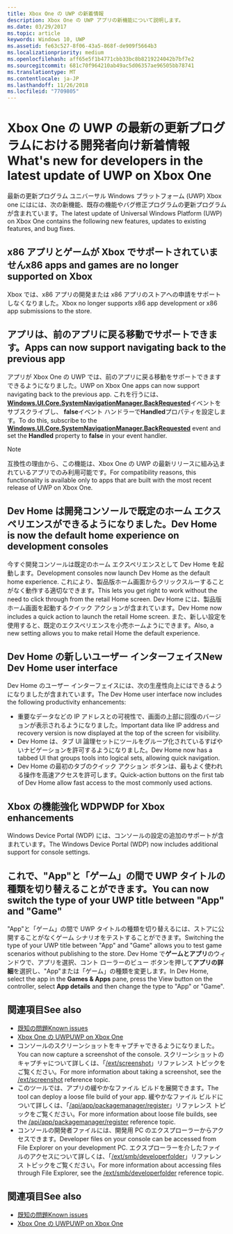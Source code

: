 ```yaml
---
title: Xbox One の UWP の新着情報
description: Xbox One の UWP アプリの新機能について説明します。
ms.date: 03/29/2017
ms.topic: article
keywords: Windows 10, UWP
ms.assetid: fe63c527-8f06-43a5-868f-de909f5664b3
ms.localizationpriority: medium
ms.openlocfilehash: aff65e5f1b4771cbb33bc8b8219224042b7bf7e2
ms.sourcegitcommit: 681c70f964210ab49ac5d06357ae96505bb78741
ms.translationtype: MT
ms.contentlocale: ja-JP
ms.lasthandoff: 11/26/2018
ms.locfileid: "7709805"
---
```

# <a name="whats-new-for-developers-in-the-latest-update-of-uwp-on-xbox-one"></a><span data-ttu-id="67c7d-104">Xbox One の UWP の最新の更新プログラムにおける開発者向け新着情報</span><span class="sxs-lookup"><span data-stu-id="67c7d-104">What's new for developers in the latest update of UWP on Xbox One</span></span>

<span data-ttu-id="67c7d-105">最新の更新プログラム ユニバーサル Windows プラットフォーム (UWP) Xbox one にはには、次の新機能、既存の機能やバグ修正プログラムの更新プログラムが含まれています。</span><span class="sxs-lookup"><span data-stu-id="67c7d-105">The latest update of Universal Windows Platform (UWP) on Xbox One contains the following new features, updates to existing features, and bug fixes.</span></span>

## <a name="x86-apps-and-games-are-no-longer-supported-on-xbox"></a><span data-ttu-id="67c7d-106">x86 アプリとゲームが Xbox でサポートされていません</span><span class="sxs-lookup"><span data-stu-id="67c7d-106">x86 apps and games are no longer supported on Xbox</span></span>  
<span data-ttu-id="67c7d-107">Xbox では、x86 アプリの開発または x86 アプリのストアへの申請をサポートしなくなりました。</span><span class="sxs-lookup"><span data-stu-id="67c7d-107">Xbox no longer supports x86 app development or x86 app submissions to the store.</span></span>

## <a name="apps-can-now-support-navigating-back-to-the-previous-app"></a><span data-ttu-id="67c7d-108">アプリは、前のアプリに戻る移動でサポートできます。</span><span class="sxs-lookup"><span data-stu-id="67c7d-108">Apps can now support navigating back to the previous app</span></span> 
<span data-ttu-id="67c7d-109">アプリが Xbox One の UWP では、前のアプリに戻る移動をサポートできますできるようになりました。</span><span class="sxs-lookup"><span data-stu-id="67c7d-109">UWP on Xbox One apps can now support navigating back to the previous app.</span></span> <span data-ttu-id="67c7d-110">これを行うには、 [**Windows.UI.Core.SystemNavigationManager.BackRequested**](https://msdn.microsoft.com/library/windows/apps/dn893595)イベントをサブスクライブし、 **false**イベント ハンドラーで**Handled**プロパティを設定します。</span><span class="sxs-lookup"><span data-stu-id="67c7d-110">To do this, subscribe to the [**Windows.UI.Core.SystemNavigationManager.BackRequested**](https://msdn.microsoft.com/library/windows/apps/dn893595) event and set the **Handled** property to **false** in your event handler.</span></span>

> [!NOTE]
> <span data-ttu-id="67c7d-111">互換性の理由から、この機能は、Xbox One の UWP の最新リリースに組み込まれているアプリでのみ利用可能です。</span><span class="sxs-lookup"><span data-stu-id="67c7d-111">For compatibility reasons, this functionality is available only to apps that are built with the most recent release of UWP on Xbox One.</span></span> 

## <a name="dev-home-is-now-the-default-home-experience-on-development-consoles"></a><span data-ttu-id="67c7d-112">Dev Home は開発コンソールで既定のホーム エクスペリエンスができるようになりました。</span><span class="sxs-lookup"><span data-stu-id="67c7d-112">Dev Home is now the default home experience on development consoles</span></span>
<span data-ttu-id="67c7d-113">今すぐ開発コンソールは既定のホーム エクスペリエンスとして Dev Home を起動します。</span><span class="sxs-lookup"><span data-stu-id="67c7d-113">Development consoles now launch Dev Home as the default home experience.</span></span> <span data-ttu-id="67c7d-114">これにより、製品版ホーム画面からクリックスルーすることがなく動作する適切なできます。</span><span class="sxs-lookup"><span data-stu-id="67c7d-114">This lets you get right to work without the need to click through from the retail Home screen.</span></span> <span data-ttu-id="67c7d-115">Dev Home には、製品版ホーム画面を起動するクイック アクションが含まれています。</span><span class="sxs-lookup"><span data-stu-id="67c7d-115">Dev Home now includes a quick action to launch the retail Home screen.</span></span> <span data-ttu-id="67c7d-116">また、新しい設定を使用すると、既定のエクスペリエンスを小売ホームようにできます。</span><span class="sxs-lookup"><span data-stu-id="67c7d-116">Also, a new setting allows you to make retail Home the default experience.</span></span> 

## <a name="new-dev-home-user-interface"></a><span data-ttu-id="67c7d-117">Dev Home の新しいユーザー インターフェイス</span><span class="sxs-lookup"><span data-stu-id="67c7d-117">New Dev Home user interface</span></span>
<span data-ttu-id="67c7d-118">Dev Home のユーザー インターフェイスには、次の生産性向上にはできるようになりましたが含まれています。</span><span class="sxs-lookup"><span data-stu-id="67c7d-118">The Dev Home user interface now includes the following productivity enhancements:</span></span>
 - <span data-ttu-id="67c7d-119">重要なデータなどの IP アドレスとの可視性で、画面の上部に回復のバージョンが表示されるようになりました。</span><span class="sxs-lookup"><span data-stu-id="67c7d-119">Important data like IP address and recovery version is now displayed at the top of the screen for visibility.</span></span> 
 - <span data-ttu-id="67c7d-120">Dev Home は、タブ UI 論理セットにツールをグループ化されているすばやいナビゲーションを許可するようになりました。</span><span class="sxs-lookup"><span data-stu-id="67c7d-120">Dev Home now has a tabbed UI that groups tools into logical sets, allowing quick navigation.</span></span>
 - <span data-ttu-id="67c7d-121">Dev Home の最初のタブのクイック アクション ボタンは、最もよく使われる操作を高速アクセスを許可します。</span><span class="sxs-lookup"><span data-stu-id="67c7d-121">Quick-action buttons on the first tab of Dev Home allow fast access to the most commonly used actions.</span></span> 

## <a name="wdp-for-xbox-enhancements"></a><span data-ttu-id="67c7d-122">Xbox の機能強化 WDP</span><span class="sxs-lookup"><span data-stu-id="67c7d-122">WDP for Xbox enhancements</span></span>
<span data-ttu-id="67c7d-123">Windows Device Portal (WDP) には、コンソールの設定の追加のサポートが含まれています。</span><span class="sxs-lookup"><span data-stu-id="67c7d-123">The Windows Device Portal (WDP) now includes additional support for console settings.</span></span> 

## <a name="you-can-now-switch-the-type-of-your-uwp-title-between-app-and-game"></a><span data-ttu-id="67c7d-124">これで、"App"と「ゲーム」の間で UWP タイトルの種類を切り替えることができます。</span><span class="sxs-lookup"><span data-stu-id="67c7d-124">You can now switch the type of your UWP title between "App" and "Game"</span></span>
<span data-ttu-id="67c7d-125">"App"と「ゲーム」の間で UWP タイトルの種類を切り替えるには、ストアに公開することがなくゲーム シナリオをテストすることができます。</span><span class="sxs-lookup"><span data-stu-id="67c7d-125">Switching the type of your UWP title between "App" and "Game" allows you to test game scenarios without publishing to the store.</span></span> <span data-ttu-id="67c7d-126">Dev Home で**ゲームとアプリ**のウィンドウで、アプリを選択、コント ローラーのビュー ボタンを押して**アプリの詳細**を選択し、"App"または「ゲーム」の種類を変更します。</span><span class="sxs-lookup"><span data-stu-id="67c7d-126">In Dev Home, select the app in the **Games & Apps** pane, press the View button on the controller, select **App details** and then change the type to "App" or "Game".</span></span>

## <a name="see-also"></a><span data-ttu-id="67c7d-127">関連項目</span><span class="sxs-lookup"><span data-stu-id="67c7d-127">See also</span></span>
- [<span data-ttu-id="67c7d-128">既知の問題</span><span class="sxs-lookup"><span data-stu-id="67c7d-128">Known issues</span></span>](known-issues.md)
- [<span data-ttu-id="67c7d-129">Xbox One の UWP</span><span class="sxs-lookup"><span data-stu-id="67c7d-129">UWP on Xbox One</span></span>](index.md)
 - <span data-ttu-id="67c7d-130">コンソールのスクリーンショットをキャプチャできるようになりました。</span><span class="sxs-lookup"><span data-stu-id="67c7d-130">You can now capture a screenshot of the console.</span></span> <span data-ttu-id="67c7d-131">スクリーンショットのキャプチャについて詳しくは、「[/ext/screenshot](wdp-media-capture-api.md)」リファレンス トピックをご覧ください。</span><span class="sxs-lookup"><span data-stu-id="67c7d-131">For more information about taking a screenshot, see the [/ext/screenshot](wdp-media-capture-api.md) reference topic.</span></span>
 - <span data-ttu-id="67c7d-132">このツールでは、アプリの緩やかなファイル ビルドを展開できます。</span><span class="sxs-lookup"><span data-stu-id="67c7d-132">The tool can deploy a loose file build of your app.</span></span> <span data-ttu-id="67c7d-133">緩やかなファイル ビルドについて詳しくは、「[/api/app/packagemanager/register](wdp-loose-folder-register-api.md)」リファレンス トピックをご覧ください。</span><span class="sxs-lookup"><span data-stu-id="67c7d-133">For more information about loose file builds, see the [/api/app/packagemanager/register](wdp-loose-folder-register-api.md) reference topic.</span></span>
 - <span data-ttu-id="67c7d-134">コンソールの開発者ファイルには、開発用 PC のエクスプローラーからアクセスできます。</span><span class="sxs-lookup"><span data-stu-id="67c7d-134">Developer files on your console can be accessed from File Explorer on your development PC.</span></span> <span data-ttu-id="67c7d-135">エクスプローラーを介したファイルのアクセスについて詳しくは、「[/ext/smb/developerfolder](wdp-smb-api.md)」リファレンス トピックをご覧ください。</span><span class="sxs-lookup"><span data-stu-id="67c7d-135">For more information about accessing files through File Explorer, see the [/ext/smb/developerfolder](wdp-smb-api.md) reference topic.</span></span>

## <a name="see-also"></a><span data-ttu-id="67c7d-136">関連項目</span><span class="sxs-lookup"><span data-stu-id="67c7d-136">See also</span></span>
- [<span data-ttu-id="67c7d-137">既知の問題</span><span class="sxs-lookup"><span data-stu-id="67c7d-137">Known issues</span></span>](known-issues.md)
- [<span data-ttu-id="67c7d-138">Xbox One の UWP</span><span class="sxs-lookup"><span data-stu-id="67c7d-138">UWP on Xbox One</span></span>](index.md)

